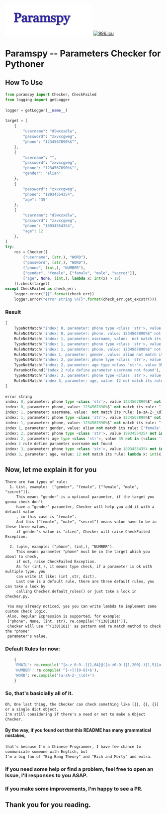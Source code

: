 ![alt text](./title.GIF "Title")
[![996.icu](https://img.shields.io/badge/link-996.icu-red.svg)](https://996.icu)
# Paramspy -- Parameters Checker for Pythoner


## How To Use
```Python
from paramspy import Checker, CheckFailed
from logging import getLogger

logger = getLogger(__name__)

target = [
    {
        "username": "dlwxxxdlw",
        "password": "zxvxcgweg",
        "phone": "1234567890%$^",
    },
    {
        "username": "",
        "password": "zxvxcgweg",
        "phone": "1234567890%$^",
        "gender": "alian"
    },
    {
        "password": "zxvxcgweg",
        "phone": "18934554354",
        "age": "35"
    },
    {
        "username": "dlwxxxdlw",
        "password": "zxvxcgweg",
        "phone": "18934554354",
        "age": 12
    },
]
try:
    res = Checker([
        ("username", (str,), "WORD"),
        ("password", (str,), "WORD"),
        ("phone", (int,), "NUMBER"),
        ["gender", "female", ["female", "male", "secret"]],
        ["age", None, (int,), lambda x: int(x) > 18]
    ]).check(target)
except CheckFailed as check_err:
    logger.error("{}".format(check_err))
    logger.error("error string \n{}".format(check_err.get_excstr()))
```

### Result
```Python
[
    TypeNotMatch("index: 0, parameter: phone type <class 'str'>, value 1234567890%$^ not in (<class 'int'>,) types"), 
    RuleNotMatch('index: 0, parameter: phone, value: 1234567890%$^ not match its rule: ^[-+]?[0-9]+$'), 
    RuleNotMatch('index: 1, parameter: username, value:  not match its rule: [a-zA-Z-_\\d]+'), 
    TypeNotMatch("index: 1, parameter: phone type <class 'str'>, value 1234567890%$^ not in (<class 'int'>,) types"), 
    RuleNotMatch('index: 1, parameter: phone, value: 1234567890%$^ not match its rule: ^[-+]?[0-9]+$'), 
    RuleNotMatch("index 1, parameter: gender, value: alian not match its rule: ['female', 'male', 'secret']"), 
    TypeNotMatch("index: 2, parameter: phone type <class 'str'>, value 18934554354 not in (<class 'int'>,) types"), 
    TypeNotMatch("index: 2, parameter: age type <class 'str'>, value 35 not in (<class 'int'>,) types"), 
    ParamNotFound('index 2 rule define parameter username not found'), 
    TypeNotMatch("index: 3, parameter: phone type <class 'str'>, value 18934554354 not in (<class 'int'>,) types"), 
    RuleNotMatch('index 3, parameter: age, value: 12 not match its rule: lambda x: int(x) > 18')
]

error string
index: 0, parameter: phone type <class 'str'>, value 1234567890%$^ not in (<class 'int'>,) types
index: 0, parameter: phone, value: 1234567890%$^ not match its rule: ^[-+]?[0-9]+$
index: 1, parameter: username, value:  not match its rule: [a-zA-Z-_\d]+
index: 1, parameter: phone type <class 'str'>, value 1234567890%$^ not in (<class 'int'>,) types
index: 1, parameter: phone, value: 1234567890%$^ not match its rule: ^[-+]?[0-9]+$
index 1, parameter: gender, value: alian not match its rule: ['female', 'male', 'secret']
index: 2, parameter: phone type <class 'str'>, value 18934554354 not in (<class 'int'>,) types
index: 2, parameter: age type <class 'str'>, value 35 not in (<class 'int'>,) types
index 2 rule define parameter username not found
index: 3, parameter: phone type <class 'str'>, value 18934554354 not in (<class 'int'>,) types
index 3, parameter: age, value: 12 not match its rule: lambda x: int(x) > 18
```

## Now, let me explain it for you
    There are two types of rule:
      1. List, example:  ["gender", "female", ["female", "male", "secret"]].
         This means "gender" is a optional parameter, if the target you gonna check don't
         have a "gender" parameter, Checker will help you add it with a default value 
         , in this case is "female".
         And this ["female", "male", "secret"] means value have to be in these three values,
         if gender's value is "alien", Checker will raise CheckFailed Exception.

      2. tuple, example: ("phone", (int,), "NUMBER").
         This means parameter "phone" must be in the target which you about to check,
         if not, raise CheckFailed Exception.
         As for (int,), it means type check, if a parameter is ok with multiple type, you
         can write it like: (int ,str, dict).
         Last one is a default rule, there are three default rules, you can take a look by
         calling Checker.default_rules() or just take a look in checker.py.
         
     You may already noticed, yes you can write lambda to implement some custom check logic.
     Also, Regular Expression is supported, for example:
     ["phone", None, (int, str), re.compile('^(138|181)')],
     Checker will use '^(138|181)' as pattern and re.match method to check the "phone"
     parameter's value.

### Default Rules for now:
```Python
    {
    'EMAIL': re.compile('^[a-z_0-9.-]{1,64}@([a-z0-9-]{1,200}.){1,5}[a-z]{1,6}$'),
    'NUMBER': re.compile('^[-+]?[0-9]+$'),
    'WORD': re.compile('[a-zA-Z-_\\d]+')
    }
``` 

### So, that's basicially all of it.
    Oh, One last thing, the Checker can check something like [{}, {}, {}] or a single dict object.
    I'm still considering if there's a need or not to make a Object Checker.

#### By the way, if you found out that this README has many grammatical mistakes, 
    that's because I'm a Chinese Programmer, I have few chance to communicate someone with English, but
    I'm a big fan of "Big Bang Theory" and "Rich and Morty" and extra.

### If you need some help or find a problem, feel free to open an Issue, I'll responses to you ASAP.
### If you make some improvements, I'm happy to see a PR.

## Thank you for you reading.
